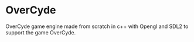 # OverCyde
OverCyde game engine made from scratch in c++ with Opengl and SDL2 to support the game OverCyde.

